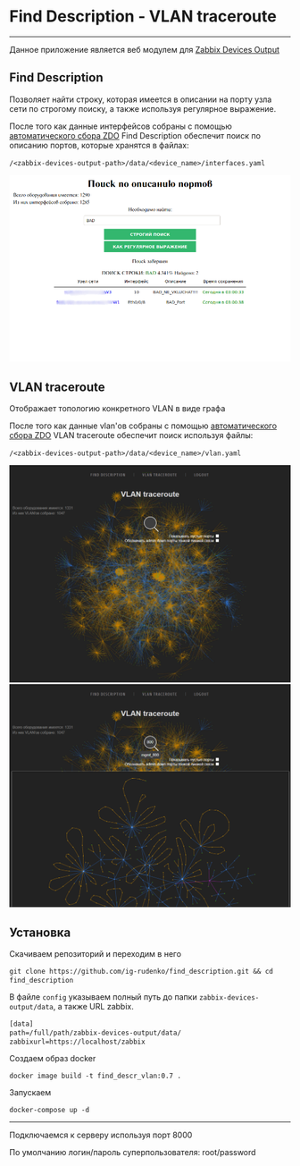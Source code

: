 # Find Description - VLAN traceroute

---

Данное приложение является веб модулем для 
[Zabbix Devices Output](https://github.com/ig-rudenko/Zabbix-Devices-Output)

## Find Description

Позволяет найти строку, которая имеется в описании на порту узла сети
по строгому поиску, а также используя регулярное выражение.

После того как данные интерфейсов собраны с помощью [автоматического сбора ZDO](https://github.com/ig-rudenko/Zabbix-Devices-Output#автоматический-сбор-данных)
Find Description обеспечит поиск по описанию портов, которые хранятся в файлах:

`/<zabbix-devices-output-path>/data/<device_name>/interfaces.yaml`

![img.png](static/img/img1.png)


## VLAN traceroute

Отображает топологию конкретного VLAN в виде графа

После того как данные vlan'ов собраны с помощью [автоматического сбора ZDO](https://github.com/ig-rudenko/Zabbix-Devices-Output#автоматический-сбор-данных)
VLAN traceroute обеспечит поиск используя файлы:

`/<zabbix-devices-output-path>/data/<device_name>/vlan.yaml`


![img.png](static/img/img2.png)
![img.png](static/img/img3.png)


## Установка

Скачиваем репозиторий и переходим в него

    git clone https://github.com/ig-rudenko/find_description.git && cd find_description

В файле `config` указываем полный путь до папки `zabbix-devices-output/data`, 
а также URL zabbix.

    [data]
    path=/full/path/zabbix-devices-output/data/
    zabbixurl=https://localhost/zabbix

Создаем образ docker

    docker image build -t find_descr_vlan:0.7 .

Запускаем

    docker-compose up -d

---

Подключаемся к серверу используя порт 8000

По умолчанию логин/пароль суперпользователя: root/password

